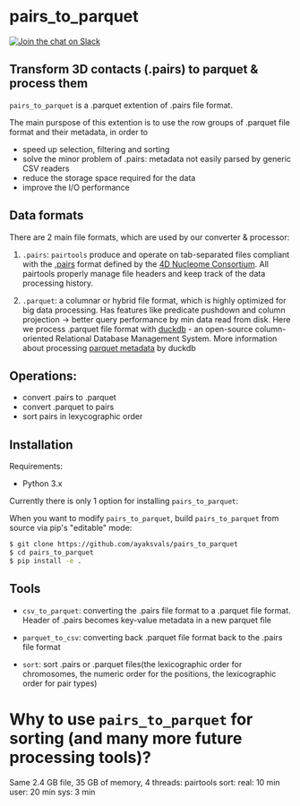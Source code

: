 # pairs_to_parquet
[![Join the chat on Slack](https://img.shields.io/badge/chat-slack-%233F0F3F?logo=slack)](https://bit.ly/2UaOpAe)


## Transform 3D contacts (.pairs) to parquet & process them

`pairs_to_parquet` is a .parquet extention of .pairs file format.

The main purspose of this extention is to use the row groups of .parquet file format and their metadata, in order to 

- speed up selection, filtering and sorting
- solve the minor problem of .pairs: metadata not easily parsed by generic CSV readers
- reduce the storage space required for the data 
- improve the I/O performance


## Data formats

There are 2 main file formats, which are used by our converter & processor: 

1. `.pairs`: `pairtools` produce and operate on tab-separated files compliant with the [.pairs](https://github.com/4dn-dcic/pairix/blob/master/pairs_format_specification.md) format defined by the [4D Nucleome Consortium](https://www.4dnucleome.org/). All pairtools properly manage file headers and keep track of the data processing history.

2. `.parquet`: 
a columnar or hybrid file format, which is highly optimized for big data processing. Has features like predicate pushdown and column projection -> better query performance by min data read from disk.
Here we process .parquet file format with [duckdb](https://duckdb.org/docs/stable/data/parquet/overview) - an open-source column-oriented Relational Database Management System. 
More information about processing [parquet metadata](https://duckdb.org/docs/stable/data/parquet/metadata) by duckdb

## Operations: 
- convert .pairs to .parquet
- convert .parquet to pairs
- sort pairs in lexycographic order

## Installation

Requirements:
- Python 3.x

Currently there is only 1 option for installing `pairs_to_parquet`:

When you want to modify `pairs_to_parquet`, build `pairs_to_parquet` from source via pip's "editable" mode:

```sh
$ git clone https://github.com/ayaksvals/pairs_to_parquet
$ cd pairs_to_parquet
$ pip install -e .
```

## Tools

- `csv_to_parquet`: converting the .pairs file format to a .parquet file format. Header of .pairs becomes key-value metadata in a new parquet file

- `parquet_to_csv`: converting back .parquet file format back to the .pairs file format

- `sort`: sort .pairs or .parquet files(the lexicographic order for chromosomes, the numeric order for the positions, the lexicographic order for pair types)


# Why to use `pairs_to_parquet` for sorting (and many more future processing tools)?

Same 2.4 GB file, 35 GB of memory, 4 threads:
pairtools sort: 
real: 10 min
user: 20 min 
sys: 3 min



